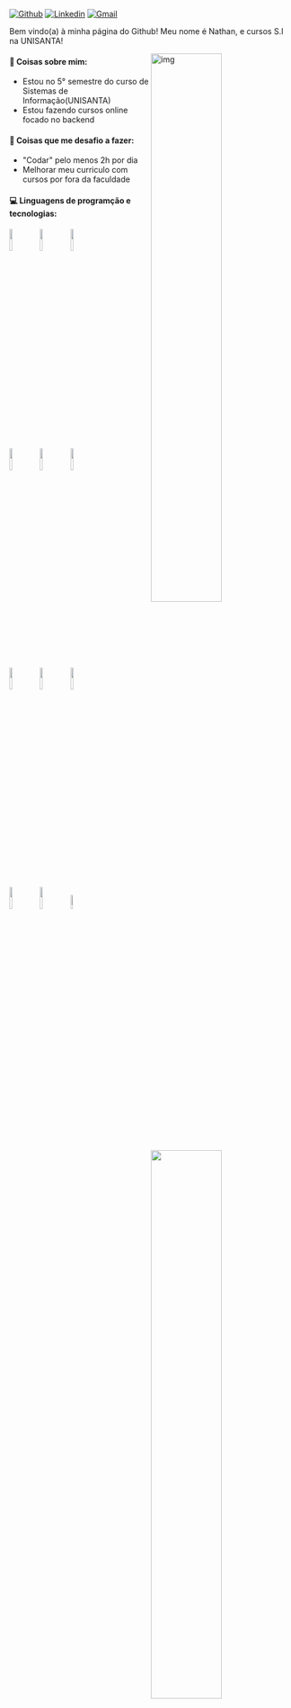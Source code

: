 [![Github](https://img.shields.io/badge/-Github-000?style=flat&logo=Github&logoColor=white)](https://github.com/nathanfiorito)
[![Linkedin](https://img.shields.io/badge/-LinkedIn-blue?style=flat&logo=Linkedin&logoColor=white)](https://www.linkedin.com/in/nathanfiorito/)
[![Gmail](https://img.shields.io/badge/-Gmail-c14438?style=flat&logo=Gmail&logoColor=white)](mailto:contato@nathanfiorito.dev.br)

Bem vindo(a) à minha página do Github! Meu nome é Nathan, e cursos S.I na UNISANTA!  

<img align="right" alt="img" src="https://media.giphy.com/media/VTtANKl0beDFQRLDTh/giphy.gif" width="50%" height="auto" />


#### 🌱 Coisas sobre mim: 
- Estou no 5° semestre do curso de Sistemas de Informação(UNISANTA)
- Estou fazendo cursos online focado no backend 

#### :muscle: Coisas que me desafio a fazer:
- "Codar" pelo menos 2h por dia
- Melhorar meu curriculo com cursos por fora da faculdade

#### :computer: Linguagens de programção e tecnologias: 
<p>
<img width="50%" align="right" src="https://github-readme-stats.vercel.app/api?username=nathanfiorito&show_icons=true&hide_border=true" />
<img width="10%" src="https://cdn.worldvectorlogo.com/logos/c--4.svg">
<img width="10%" src="https://www.vectorlogo.zone/logos/typescriptlang/typescriptlang-icon.svg">
<img width="10%" src="https://www.vectorlogo.zone/logos/angular/angular-icon.svg">	
<br />
<img width="10%" src="https://www.vectorlogo.zone/logos/php/php-horizontal.svg">
<img width="10%" src="https://www.vectorlogo.zone/logos/python/python-icon.svg">
<img width="10%" src="https://www.vectorlogo.zone/logos/java/java-icon.svg">
<br />
<img width="10%" src="https://www.vectorlogo.zone/logos/mysql/mysql-icon.svg">
<img width="10%" src="https://www.vectorlogo.zone/logos/w3_html5/w3_html5-icon.svg">
<img width="10%" src="https://www.vectorlogo.zone/logos/netlifyapp_watercss/netlifyapp_watercss-ar21.svg">
<br/>
<img width="10%" src="https://www.vectorlogo.zone/logos/reactjs/reactjs-icon.svg">
<img width="10%" src="https://www.vectorlogo.zone/logos/nodejs/nodejs-icon.svg">
<img width="8%" src="https://www.vectorlogo.zone/logos/nestjs/nestjs-icon.svg">
</p>
